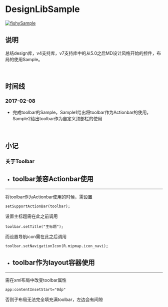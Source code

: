 # DesignLibSample

[![fishySample](https://img.shields.io/badge/fishy-sample-ff69b4.svg)]()
## 说明
总结design库，v4支持库，v7支持库中的从5.0之后MD设计风格开始的控件，布局的使用Sample。

</br>

## 时间线
### 2017-02-08
* 完成toolbar的Sample，Sample1给出将toolbar作为Actionbar的使用，Sample2给出toolbar作为自定义顶部栏的使用

</br>

## 小记
### **关于Toolbar**
* ## toolbar兼容Actionbar使用
***
将toolbar作为Actionbar使用的时候，需设置
```
setSupportActionBar(toolbar);
```
设置主标题需在此之前调用
```
toolbar.setTitle("主标题");
```
而设置导航icon需在此之后调用
```
toolbar.setNavigationIcon(R.mipmap.icon_navi);
```
* ## toolbar作为layout容器使用
***
需在xml布局中改变toolbar属性
```
app:contentInsetStart="0dp"
```
否则子布局无法完全填充满toolbar，左边会有间隙


</br>

